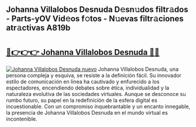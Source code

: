 ## Johanna Villalobos Desnuda D𝚎sn𝚞dos filtr𝚊dos - Parts-yOV Vid𝚎os f𝚘tos - N𝚞evas filtr𝚊ciones atr𝚊ctivas A819b

# <h2><a href="http://mb1104l.tromn.icu/?c=Johanna+Villalobos+Desnuda">🔗👉👉👉 Johanna Villalobos Desnuda 🔗🔗</a></h2>

[![Johanna Villalobos Desnuda nuevo](https://i.imgur.com/pEAQMta.gif)](http://mb1104l.tromn.icu/?c=Johanna+Villalobos+Desnuda)
Johanna Villalobos Desnuda, una persona compleja y esquiva, se resiste a la definición fácil. Su innovador estilo de comunicación en línea ha cautivado y enfurecido a los espectadores, encendiendo debates sobre ética, individualidad y la naturaleza evolutiva de las sociedades virtuales. Aunque se desconoce su rumbo futuro, su papel en la redefinición de la esfera digital es incuestionable. Con un compromiso inquebrantable y un encanto innegable, la presencia de Johanna Villalobos Desnuda en el mundo virtual es incontenible.
